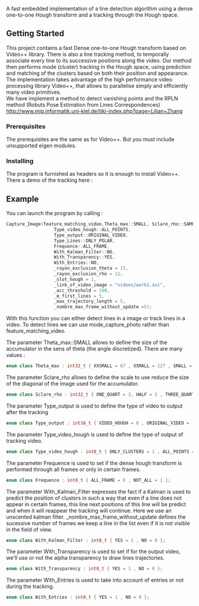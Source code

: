 

A fast embedded implementation of a line detection algorithm using a dense one-to-one Hough transform and a tracking through the Hough space.

## Getting Started

This project contains a fast Dense one-to-one Hough transform based on Video++ library. There is also a line tracking method, to temporally associate every line to its successive positions along the video. Our method then performs mode (cluster) tracking in the Hough space, using prediction and matching of the clusters based on both their position and appearance. The implementation takes advantage of the high performance video processing library Video++, that allows to parallelise simply and efficiently many video primitives.  
We have implement a method to detect vanishing points and the RPLN method (Robuts Pose Estimation from Lines Correspondences) http://www.mip.informatik.uni-kiel.de/tiki-index.php?page=Lilian+Zhang

### Prerequisites

The prerequisites are the same as for Video++. But you must include unsupported eigen modules.


### Installing

The program is furnished as headers so it is enough to install Video++. There a demo of the tracking here :

## Example

You can launch the program by calling :

```c++
Capture_Image(feature_matching_video,Theta_max::SMALL, Sclare_rho::SAME,
                  Type_video_hough::ALL_POINTS,
                  Type_output::ORIGINAL_VIDEO,
                  Type_Lines::ONLY_POLAR,
                  Frequence::ALL_FRAME,
                  With_Kalman_Filter::NO,
                  With_Transparency::YES,
                  With_Entries::NO,
                  _rayon_exclusion_theta = 15,
                  _rayon_exclusion_rho = 12,
                  _slot_hough = 1,
                  _link_of_video_image = "videos/work1.avi",
                  _acc_threshold = 100,
                  _m_first_lines = 5,
                  _max_trajectory_length = 5,
                  _nombre_max_frame_without_update =5);
```

With this function you can either detect lines in a image or track lines in a video. To detect lines we can use mode_capture_photo rather than feature_matching_video. 


The parameter Theta_max::SMALL allows to define the size of the accumulator in the sens of theta (the angle discretized). There are many values : 

```c++
enum class Theta_max : int32_t { XXSMALL = 67 , XSMALL = 127 , SMALL = 255, MEDIUM = 500, LARGE = 1000 , XLARGE = 1500};

```

The parameter Sclare_rho allows to define the scale to use reduce the size of the diagonal of the image used for the accumulator.

```c++
enum class Sclare_rho : int32_t { ONE_QUART = 3, HALF = 2 , THREE_QUART = 1 , SAME = 0};

```

The parameter Type_output is used to define the type of video to output after the tracking

```c++
enum class Type_output : int16_t { VIDEO_HOUGH = 0 , ORIGINAL_VIDEO = 1 , GRADIENT_VIDEO = 2,ORIGINAL_AND_HOUGH_VIDEO = 3   };

```


The parameter Type_video_hough is used to define the type of output of tracking video.

```c++
enum class Type_video_hough : int8_t { ONLY_CLUSTERS = 1 , ALL_POINTS = 2 };

```

The parameter Frequence is used to set if the dense hough transform is performed through all frames or only in certain frames.

```c++
enum class Frequence : int8_t { ALL_FRAME = 0 , NOT_ALL = 1 };

```

The parameter With_Kalman_Filter expresses the fact if a Kalman is used to predict the position of clusters in such a way that even if a line does not appear in certain frames, this line next positions of this line will be predict and when it will reappear the tracking will continue. Here we use an unscented kalman filter. _nombre_max_frame_without_update defines the sucessive number of frames we keep a line in the list even if it is not visible in the field of view.

```c++
enum class With_Kalman_Filter : int8_t { YES = 1 , NO = 0 };

```

The parameter With_Transparency is used to set if for the output video, we'll use or not the alpha transparency to draw lines trajectories.

```c++
enum class With_Transparency : int8_t { YES = 1 , NO = 0 };
```

The parameter With_Entries is used to take into account of entries or not during the tracking.

```c++
enum class With_Entries : int8_t { YES = 1 , NO = 0 };

```





